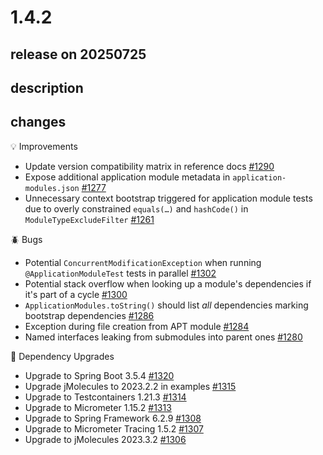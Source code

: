 # 1.4.2

## release on 20250725

## description

## changes

💡 Improvements

* Update version compatibility matrix in reference docs <a href="https://github.com/spring-projects/spring-modulith/issues/1290" data-hovercard-type="issue" data-hovercard-url="/spring-projects/spring-modulith/issues/1290/hovercard">#1290</a>
* Expose additional application module metadata in <code>application-modules.json</code> <a href="https://github.com/spring-projects/spring-modulith/issues/1277" data-hovercard-type="issue" data-hovercard-url="/spring-projects/spring-modulith/issues/1277/hovercard">#1277</a>
* Unnecessary context bootstrap triggered for application module tests due to overly constrained <code>equals(…)</code> and <code>hashCode()</code> in <code>ModuleTypeExcludeFilter</code> <a href="https://github.com/spring-projects/spring-modulith/issues/1261" data-hovercard-type="issue" data-hovercard-url="/spring-projects/spring-modulith/issues/1261/hovercard">#1261</a>

🪲 Bugs

* Potential <code>ConcurrentModificationException</code> when running <code>@ApplicationModuleTest</code> tests in parallel <a href="https://github.com/spring-projects/spring-modulith/issues/1302" data-hovercard-type="issue" data-hovercard-url="/spring-projects/spring-modulith/issues/1302/hovercard">#1302</a>
* Potential stack overflow when looking up a module's dependencies if it's part of a cycle <a href="https://github.com/spring-projects/spring-modulith/issues/1300" data-hovercard-type="issue" data-hovercard-url="/spring-projects/spring-modulith/issues/1300/hovercard">#1300</a>
* <code>ApplicationModules.toString()</code> should list *all* dependencies marking bootstrap dependencies <a href="https://github.com/spring-projects/spring-modulith/issues/1286" data-hovercard-type="issue" data-hovercard-url="/spring-projects/spring-modulith/issues/1286/hovercard">#1286</a>
* Exception during file creation from APT module <a href="https://github.com/spring-projects/spring-modulith/issues/1284" data-hovercard-type="issue" data-hovercard-url="/spring-projects/spring-modulith/issues/1284/hovercard">#1284</a>
* Named interfaces leaking from submodules into parent ones <a href="https://github.com/spring-projects/spring-modulith/issues/1280" data-hovercard-type="issue" data-hovercard-url="/spring-projects/spring-modulith/issues/1280/hovercard">#1280</a>

🔨 Dependency Upgrades

* Upgrade to Spring Boot 3.5.4 <a href="https://github.com/spring-projects/spring-modulith/issues/1320" data-hovercard-type="issue" data-hovercard-url="/spring-projects/spring-modulith/issues/1320/hovercard">#1320</a>
* Upgrade jMolecules to 2023.2.2 in examples <a href="https://github.com/spring-projects/spring-modulith/issues/1315" data-hovercard-type="issue" data-hovercard-url="/spring-projects/spring-modulith/issues/1315/hovercard">#1315</a>
* Upgrade to Testcontainers 1.21.3 <a href="https://github.com/spring-projects/spring-modulith/issues/1314" data-hovercard-type="issue" data-hovercard-url="/spring-projects/spring-modulith/issues/1314/hovercard">#1314</a>
* Upgrade to Micrometer 1.15.2 <a href="https://github.com/spring-projects/spring-modulith/issues/1313" data-hovercard-type="issue" data-hovercard-url="/spring-projects/spring-modulith/issues/1313/hovercard">#1313</a>
* Upgrade to Spring Framework 6.2.9 <a href="https://github.com/spring-projects/spring-modulith/issues/1308" data-hovercard-type="issue" data-hovercard-url="/spring-projects/spring-modulith/issues/1308/hovercard">#1308</a>
* Upgrade to Micrometer Tracing 1.5.2 <a href="https://github.com/spring-projects/spring-modulith/issues/1307" data-hovercard-type="issue" data-hovercard-url="/spring-projects/spring-modulith/issues/1307/hovercard">#1307</a>
* Upgrade to jMolecules 2023.3.2 <a href="https://github.com/spring-projects/spring-modulith/issues/1306" data-hovercard-type="issue" data-hovercard-url="/spring-projects/spring-modulith/issues/1306/hovercard">#1306</a>

